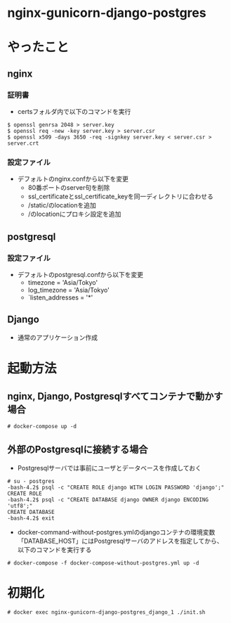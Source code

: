 # nginx-gunicorn-django-postgres

# やったこと
## nginx
### 証明書
- certsフォルダ内で以下のコマンドを実行
```
$ openssl genrsa 2048 > server.key
$ openssl req -new -key server.key > server.csr
$ openssl x509 -days 3650 -req -signkey server.key < server.csr > server.crt
```

### 設定ファイル
- デフォルトのnginx.confから以下を変更
    - 80番ポートのserver句を削除
    - ssl_certificateとssl_certificate_keyを同一ディレクトリに合わせる
    - /static/のlocationを追加
    - /のlocationにプロキシ設定を追加

## postgresql
### 設定ファイル
- デフォルトのpostgresql.confから以下を変更
    - timezone = 'Asia/Tokyo'
    - log_timezone = 'Asia/Tokyo'
    - `listen_addresses = '*'

## Django
- 通常のアプリケーション作成

# 起動方法
## nginx, Django, Postgresqlすべてコンテナで動かす場合
```
# docker-compose up -d
```

## 外部のPostgresqlに接続する場合
- Postgresqlサーバでは事前にユーザとデータベースを作成しておく
```
# su - postgres
-bash-4.2$ psql -c "CREATE ROLE django WITH LOGIN PASSWORD 'django';"
CREATE ROLE
-bash-4.2$ psql -c "CREATE DATABASE django OWNER django ENCODING 'utf8';"
CREATE DATABASE
-bash-4.2$ exit
```
- docker-command-without-postgres.ymlのdjangoコンテナの環境変数「DATABASE_HOST」にはPostgresqlサーバのアドレスを指定してから、以下のコマンドを実行する
```
# docker-compose -f docker-compose-without-postgres.yml up -d
```

# 初期化
```
# docker exec nginx-gunicorn-django-postgres_django_1 ./init.sh
```
